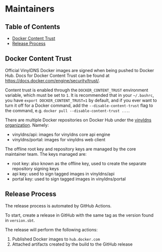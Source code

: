 # Maintainers

## Table of Contents

* [Docker Content Trust](#docker-content-trust)
* [Release Process](#release-process)

## Docker Content Trust

Official VinylDNS Docker images are signed when being pushed to Docker Hub. Docs for Docker Content Trust can be found
at <https://docs.docker.com/engine/security/trust/>.

Content trust is enabled through the `DOCKER_CONTENT_TRUST` environment variable, which must be set to `1`. It is
recommended that in your `~/.bashrc`, you have `export DOCKER_CONTENT_TRUST=1` by default, and if you ever want to turn
it off for a Docker command, add the `--disable-content-trust` flag to the command,
e.g. `docker pull --disable-content-trust ...`.

There are multiple Docker repositories on Docker Hub under
the [vinyldns organization](https://hub.docker.com/u/vinyldns/dashboard/). Namely:

* vinyldns/api: images for vinyldns core api engine
* vinyldns/portal: images for vinyldns web client

The offline root key and repository keys are managed by the core maintainer team. The keys managed are:

* root key: also known as the offline key, used to create the separate repository signing keys
* api key: used to sign tagged images in vinyldns/api
* portal key: used to sign tagged images in vinyldns/portal

## Release Process

The release process is automated by GitHub Actions.

To start, create a release in GitHub with the same tag as the version found in `version.sbt`.

The release will perform the following actions:

1. Published Docker images to `hub.docker.com`
2. Attached artifacts created by the build to the GitHub release
